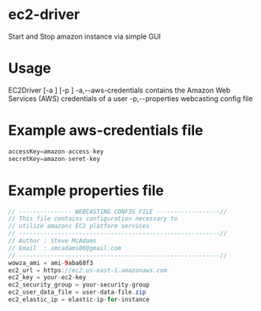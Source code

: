 ec2-driver
==========

Start and Stop amazon instance via simple GUI

Usage
==========
EC2Driver [-a <arg>] [-p <arg>]
 -a,--aws-credentials <arg>   contains the Amazon Web Services (AWS)
                              credentials of a user
 -p,--properties <arg>        webcasting config file
 

Example aws-credentials file
==========
``` java
accessKey=amazon-access-key
secretKey=amazon-seret-key
```

Example properties file
==========
``` java
// --------------- WEBCASTING CONFIG FILE ------------------//
// This file contains configuration necessary to 
// utilize amazons EC2 platform services
// ---------------------------------------------------------//
// Author : Steve McAdams
// Email  : smcadams86@gmail.com
// ---------------------------------------------------------//
wowza_ami = ami-9aba68f3
ec2_url = https://ec2.us-east-1.amazonaws.com
ec2_key = your-ec2-key
ec2_security_group = your-security-group
ec2_user_data_file = user-data-file.zip
ec2_elastic_ip = elastic-ip-for-instance
```

